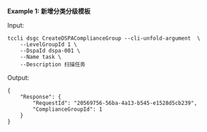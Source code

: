 **Example 1: 新增分类分级模板**



Input: 

```
tccli dsgc CreateDSPAComplianceGroup --cli-unfold-argument  \
    --LevelGroupId 1 \
    --DspaId dspa-001 \
    --Name task \
    --Description 扫描任务
```

Output: 
```
{
    "Response": {
        "RequestId": "20569756-56ba-4a13-b545-e1528d5cb239",
        "ComplianceGroupId": 1
    }
}
```


